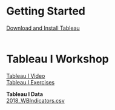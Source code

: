 # Getting Started
[Download and Install Tableau](download.md)  <br><br>


# Tableau I Workshop
[Tableau I Video](https://youtu.be/hsTm7w4FLhI)<br>
[Tableau I Exercises](TableauI_Exercises.pdf)

**Tableau I Data**<br>
[2018_WBIndicators.csv](2018_WBIndicators.csv)  <br><br>


<!---# Tableau II Workshop</span>
[Tableau II Exercises](TableauII_Exercises.pdf)-->

<!---**Data**<br></span>
[IPEDS_data.csv](IPEDS_data.csv)<br>
[uni_websites.csv](uni_websites.csv)-->
